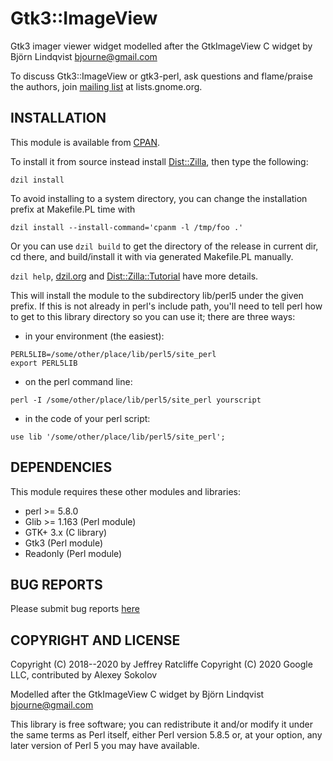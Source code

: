 # Gtk3::ImageView

Gtk3 imager viewer widget modelled after the GtkImageView C widget by Björn
Lindqvist <bjourne@gmail.com>

To discuss Gtk3::ImageView or gtk3-perl, ask questions and flame/praise the
authors, join [mailing list](mailto:gtk-perl-list@gnome.org) at lists.gnome.org.

## INSTALLATION

This module is available from [CPAN](https://metacpan.org/pod/Gtk3::ImageView).

To install it from source instead install [Dist::Zilla](https://metacpan.org/pod/Dist::Zilla), then type the following:

```shell
dzil install
```

To avoid installing to a system directory, you can change the installation
prefix at Makefile.PL time with

```shell
dzil install --install-command='cpanm -l /tmp/foo .'
```

Or you can use `dzil build` to get the directory of the release in current dir, cd there, and build/install it with via generated Makefile.PL manually.

`dzil help`, [dzil.org](http://dzil.org) and [Dist::Zilla::Tutorial](https://metacpan.org/pod/Dist::Zilla::Tutorial#BUILDING-YOUR-DIST) have more details.

This will install the module to the subdirectory lib/perl5 under the given
prefix. If this is not already in perl's include path, you'll need to tell
perl how to get to this library directory so you can use it; there are three
ways:

- in your environment (the easiest):

```shell
PERL5LIB=/some/other/place/lib/perl5/site_perl
export PERL5LIB
```

- on the perl command line:

```shell
perl -I /some/other/place/lib/perl5/site_perl yourscript
```

- in the code of your perl script:

```shell
use lib '/some/other/place/lib/perl5/site_perl';
```

## DEPENDENCIES

This module requires these other modules and libraries:

- perl >= 5.8.0
- Glib >= 1.163 (Perl module)
- GTK+ 3.x (C library)
- Gtk3 (Perl module)
- Readonly (Perl module)

## BUG REPORTS

Please submit bug reports [here](https://github.com/carygravel/gtk3-imageview/issues)

## COPYRIGHT AND LICENSE

Copyright (C) 2018--2020 by Jeffrey Ratcliffe
Copyright (C) 2020 Google LLC, contributed by Alexey Sokolov

Modelled after the GtkImageView C widget by Björn Lindqvist <bjourne@gmail.com>

This library is free software; you can redistribute it and/or modify
it under the same terms as Perl itself, either Perl version 5.8.5 or,
at your option, any later version of Perl 5 you may have available.
